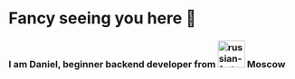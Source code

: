 # Fancy seeing you here 👋
### I am Daniel, beginner backend developer from <img width="48" height="48" src="https://img.icons8.com/color/48/russian-federation-circular.png" alt="russian-federation-circular"/> Moscow

